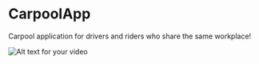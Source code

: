 # CarpoolApp
Carpool application for drivers and riders who share the same workplace!

![Alt text for your video](https://github.com/NaamaDayan/CarpoolApp/blob/main/Demonstration.gif)



